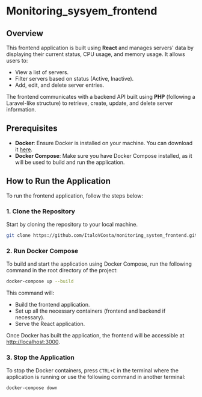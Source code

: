 
# Monitoring_sysyem_frontend

## Overview

This frontend application is built using **React** and manages servers' data by displaying their current status, CPU usage, and memory usage. It allows users to:
- View a list of servers.
- Filter servers based on status (Active, Inactive).
- Add, edit, and delete server entries.

The frontend communicates with a backend API built using **PHP** (following a Laravel-like structure) to retrieve, create, update, and delete server information.

## Prerequisites

- **Docker**: Ensure Docker is installed on your machine. You can download it [here](https://www.docker.com/get-started).
- **Docker Compose**: Make sure you have Docker Compose installed, as it will be used to build and run the application.

## How to Run the Application

To run the frontend application, follow the steps below:

### 1. Clone the Repository

Start by cloning the repository to your local machine.

```bash
git clone https://github.com/ItaloVCosta/monitoring_system_frontend.git
```

### 2. Run Docker Compose

To build and start the application using Docker Compose, run the following command in the root directory of the project:

```bash
docker-compose up --build
```

This command will:
- Build the frontend application.
- Set up all the necessary containers (frontend and backend if necessary).
- Serve the React application.

Once Docker has built the application, the frontend will be accessible at [http://localhost:3000](http://localhost:3000).

### 3. Stop the Application

To stop the Docker containers, press `CTRL+C` in the terminal where the application is running or use the following command in another terminal:

```bash
docker-compose down
```